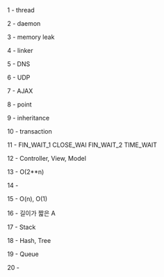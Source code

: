 1 - thread

2 - daemon

3 - memory leak

4 - linker

5 - DNS

6 - UDP

7 - AJAX

8 - point

9 - inheritance

10 - transaction

11 - FIN_WAIT_1 CLOSE_WAI  FIN_WAIT_2 TIME_WAIT
 
12 - Controller, View, Model

13 - Ο(2**n)

14 - 

15 - O(n), O(1)

16 - 길이가 짧은 A

17 - Stack

18 - Hash, Tree

19 - Queue

20 - 

